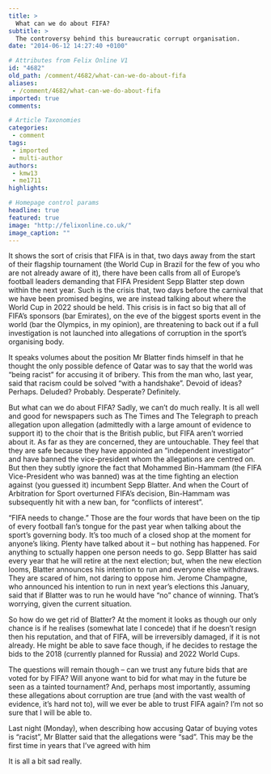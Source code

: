 ```yaml
---
title: >
  What can we do about FIFA?
subtitle: >
  The controversy behind this bureaucratic corrupt organisation.
date: "2014-06-12 14:27:40 +0100"

# Attributes from Felix Online V1
id: "4682"
old_path: /comment/4682/what-can-we-do-about-fifa
aliases:
 - /comment/4682/what-can-we-do-about-fifa
imported: true
comments:

# Article Taxonomies
categories:
 - comment
tags:
 - imported
 - multi-author
authors:
 - kmw13
 - me1711
highlights:

# Homepage control params
headline: true
featured: true
image: "http://felixonline.co.uk/"
image_caption: ""
---
```


It shows the sort of crisis that FIFA is in that, two days away from the start of their flagship tournament (the World Cup in Brazil for the few of you who are not already aware of it), there have been calls from all of Europe’s football leaders demanding that FIFA President Sepp Blatter step down within the next year. Such is the crisis that, two days before the carnival that we have been promised begins, we are instead talking about where the World Cup in 2022 should be held. This crisis is in fact so big that all of FIFA’s sponsors (bar Emirates), on the eve of the biggest sports event in the world (bar the Olympics, in my opinion), are threatening to back out if a full investigation is not launched into allegations of corruption in the sport’s organising body.

It speaks volumes about the position Mr Blatter finds himself in that he thought the only possible defence of Qatar was to say that the world was “being racist” for accusing it of bribery. This from the man who, last year, said that racism could be solved “with a handshake”. Devoid of ideas? Perhaps. Deluded? Probably. Desperate? Definitely.

But what can we do about FIFA? Sadly, we can’t do much really. It is all well and good for newspapers such as The Times and The Telegraph to preach allegation upon allegation (admittedly with a large amount of evidence to support it) to the choir that is the British public, but FIFA aren’t worried about it. As far as they are concerned, they are untouchable. They feel that they are safe because they have appointed an “independent investigator” and have banned the vice-president whom the allegations are centred on. But then they subtly ignore the fact that Mohammed Bin-Hammam (the FIFA Vice-President who was banned) was at the time fighting an election against (you guessed it) incumbent Sepp Blatter. And when the Court of Arbitration for Sport overturned FIFA’s decision, Bin-Hammam was subsequently hit with a new ban, for “conflicts of interest”.

“FIFA needs to change.” Those are the four words that have been on the tip of every football fan’s tongue for the past year when talking about the sport’s governing body. It’s too much of a closed shop at the moment for anyone’s liking. Plenty have talked about it – but nothing has happened. For anything to sctually happen one person needs to go. Sepp Blatter has said every year that he will retire at the next election; but, when the new election looms, Blatter announces his intention to run and everyone else withdraws. They are scared of him, not daring to oppose him. Jerome Champagne, who announced his intention to run in next year’s elections this January, said that if Blatter was to run he would have “no” chance of winning. That’s worrying, given the current situation.

So how do we get rid of Blatter? At the moment it looks as though our only chance is if he realises (somewhat late I concede) that if he doesn’t resign then his reputation, and that of FIFA, will be irreversibly damaged, if it is not already. He might be able to save face though, if he decides to restage the bids to the 2018 (currently planned for Russia) and 2022 World Cups.

The questions will remain though – can we trust any future bids that are voted for by FIFA? Will anyone want to bid for what may in the future be seen as a tainted tournament? And, perhaps most importantly, assuming these allegations about corruption are true (and with the vast wealth of evidence, it’s hard not to), will we ever be able to trust FIFA again? I’m not so sure that I will be able to.

Last night (Monday), when describing how accusing Qatar of buying votes is “racist”, Mr Blatter said that the allegations were “sad”. This may be the first time in years that I’ve agreed with him

It is all a bit sad really.
